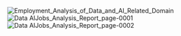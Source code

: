 ![Employment_Analysis_of_Data_and_AI_Related_Domain](https://socialify.git.ci/adnan760/Employment_Analysis_of_Data_and_AI_Related_Domain/image?description=1&font=Rokkitt&logo=https%3A%2F%2Fwww.svgrepo.com%2Fshow%2F313344%2Fstatistics.svg&name=1&pattern=Charlie%20Brown&theme=Light)
![Data AIJobs_Analysis_Report_page-0001](https://github.com/adnan760/Employment_Analysis_of_Data_and_AI_Related_Domain/assets/94967712/9c029ecc-0fa3-496f-b834-9cd4e598bed6)
![Data AIJobs_Analysis_Report_page-0002](https://github.com/adnan760/Employment_Analysis_of_Data_and_AI_Related_Domain/assets/94967712/7cc2474d-bbf5-4ee4-a3bf-5ae9ff242ddf)

